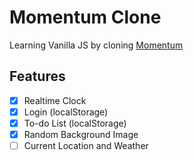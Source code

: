 # Momentum Clone

Learning Vanilla JS by cloning [Momentum](https://chrome.google.com/webstore/detail/momentum/laookkfknpbbblfpciffpaejjkokdgca)

## Features

- [x] Realtime Clock
- [x] Login (localStorage)
- [x] To-do List (localStorage)
- [x] Random Background Image
- [ ] Current Location and Weather
